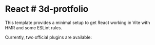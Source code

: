 # React # 3d-protfolio

This template provides a minimal setup to get React working in Vite with HMR and some ESLint rules.

Currently, two official plugins are available:


